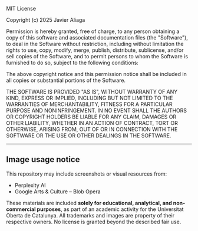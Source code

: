 MIT License

Copyright (c) 2025 Javier Aliaga

Permission is hereby granted, free of charge, to any person obtaining a copy
of this software and associated documentation files (the "Software"), to deal
in the Software without restriction, including without limitation the rights
to use, copy, modify, merge, publish, distribute, sublicense, and/or sell
copies of the Software, and to permit persons to whom the Software is
furnished to do so, subject to the following conditions:

The above copyright notice and this permission notice shall be included in all
copies or substantial portions of the Software.

THE SOFTWARE IS PROVIDED "AS IS", WITHOUT WARRANTY OF ANY KIND, EXPRESS OR
IMPLIED, INCLUDING BUT NOT LIMITED TO THE WARRANTIES OF MERCHANTABILITY,
FITNESS FOR A PARTICULAR PURPOSE AND NONINFRINGEMENT. IN NO EVENT SHALL THE
AUTHORS OR COPYRIGHT HOLDERS BE LIABLE FOR ANY CLAIM, DAMAGES OR OTHER
LIABILITY, WHETHER IN AN ACTION OF CONTRACT, TORT OR OTHERWISE, ARISING FROM,
OUT OF OR IN CONNECTION WITH THE SOFTWARE OR THE USE OR OTHER DEALINGS IN THE
SOFTWARE.

---

## Image usage notice

This repository may include screenshots or visual resources from:

- Perplexity AI
- Google Arts & Culture – Blob Opera

These materials are included **solely for educational, analytical, and non-commercial purposes**, as part of an academic activity for the Universitat Oberta de Catalunya. All trademarks and images are property of their respective owners. No license is granted beyond the described fair use.